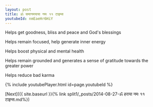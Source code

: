 ```yaml
---
layout: post
title: ॐ समानमयाया नमः ११ टाइम्स
youtubeId: nmEaeHr6HiY
---
```

 
 
Helps get goodness, bliss and peace and God's blessings
 
Helps remain focused, help generate inner energy 
 
Helps boost physical and mental health 
 
Helps remain grounded and generates a sense of gratitude towards the greater power 
 
Helps reduce bad karma
 
 
 
 


{% include youtubePlayer.html id=page.youtubeId %}
 
[Next]({{ site.baseurl }}{% link  split1/_posts/2014-08-27-ॐ हराया नमः ११ टाइम्स.md%})
 
